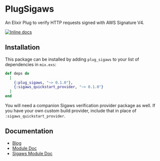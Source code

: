 # PlugSigaws

An Elixir Plug to verify HTTP requests signed with AWS Signature V4. 

[![Inline docs](http://inch-ci.org/github/handnot2/plug_sigaws.svg)](http://inch-ci.org/github/handnot2/plug_sigaws)

## Installation

This package can be installed by adding `plug_sigaws` to your list of
dependencies in `mix.exs`:

```elixir
def deps do
  [
    {:plug_sigaws, "~> 0.1.0"},
    {:sigaws_quickstart_provider, "~> 0.1.0"}
  ]
end
```

You will need a companion Sigaws verification provider package as well.
If you have your own custom build provider, include that in place of
`:sigaws_quickstart_provider`.

## Documentation

+ [Blog](https://handnot2.github.io/blog/elixir/aws-signature-sigaws)
+ [Module Doc](https://hexdocs.pm/plug_sigaws)
+ [Sigaws Module Doc](https://hexdocs.pm/sigaws)
